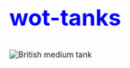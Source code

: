 <style>

  .blue-text {
    color: blue;
  }
  
    h2 {
  font-size: 40px;
}
  
  
  .smaller-image { 
    width：100px; 
  }
  
  
  
  
  
  
  
  
  

</style>

<h2 class="blue-text"> wot-tanks</h2>

<img src="https://static-ptl-us.gcdn.co/dcont/fb/image/ontrack_header_684x280.png" alt="British medium tank " class=smaller-image >

